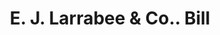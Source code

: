 ---
doi: 10.7916/D8Z04M5X
date_other: '1870'
date_other_textual: 1870-1879
form: printed ephemera
genre:
- Invoices
name:
- E. J. Larrabee & Co.
object_in_context_url: https://biggert.cul.columbia.edu/items/view/ave_biggert_00828
subject_hierarchical_geographic:
- Albany, New York, United States
subject_name:
- E. J. Larrabee & Co.
title: E. J. Larrabee & Co.. Bill
sort_title: E. J. Larrabee & Co.. Bill
call_number: ave_biggert_00828
coordinates:
- 42.652499999999996,-73.75722222222223
pid: ave_biggert_00828
identifiers: ave_biggert_00828
thumbnail: false
permalink: /biggert/ave_biggert_00828/
layout: iiif-image-page
---